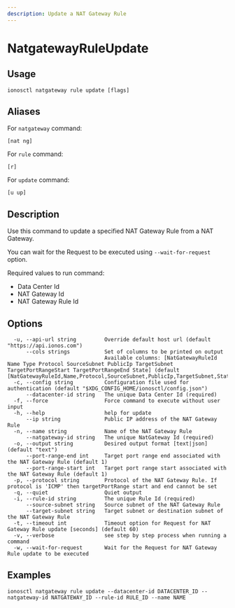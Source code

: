 ```yaml
---
description: Update a NAT Gateway Rule
---
```


# NatgatewayRuleUpdate

## Usage

```text
ionosctl natgateway rule update [flags]
```

## Aliases

For `natgateway` command:

```text
[nat ng]
```

For `rule` command:

```text
[r]
```

For `update` command:

```text
[u up]
```

## Description

Use this command to update a specified NAT Gateway Rule from a NAT Gateway.

You can wait for the Request to be executed using `--wait-for-request` option.

Required values to run command:

* Data Center Id
* NAT Gateway Id
* NAT Gateway Rule Id

## Options

```text
  -u, --api-url string         Override default host url (default "https://api.ionos.com")
      --cols strings           Set of columns to be printed on output 
                               Available columns: [NatGatewayRuleId Name Type Protocol SourceSubnet PublicIp TargetSubnet TargetPortRangeStart TargetPortRangeEnd State] (default [NatGatewayRuleId,Name,Protocol,SourceSubnet,PublicIp,TargetSubnet,State])
  -c, --config string          Configuration file used for authentication (default "$XDG_CONFIG_HOME/ionosctl/config.json")
      --datacenter-id string   The unique Data Center Id (required)
  -f, --force                  Force command to execute without user input
  -h, --help                   help for update
      --ip string              Public IP address of the NAT Gateway Rule
  -n, --name string            Name of the NAT Gateway Rule
      --natgateway-id string   The unique NatGateway Id (required)
  -o, --output string          Desired output format [text|json] (default "text")
      --port-range-end int     Target port range end associated with the NAT Gateway Rule (default 1)
      --port-range-start int   Target port range start associated with the NAT Gateway Rule (default 1)
  -p, --protocol string        Protocol of the NAT Gateway Rule. If protocol is 'ICMP' then targetPortRange start and end cannot be set
  -q, --quiet                  Quiet output
  -i, --rule-id string         The unique Rule Id (required)
      --source-subnet string   Source subnet of the NAT Gateway Rule
      --target-subnet string   Target subnet or destination subnet of the NAT Gateway Rule
  -t, --timeout int            Timeout option for Request for NAT Gateway Rule update [seconds] (default 60)
  -v, --verbose                see step by step process when running a command
  -w, --wait-for-request       Wait for the Request for NAT Gateway Rule update to be executed
```

## Examples

```text
ionosctl natgateway rule update --datacenter-id DATACENTER_ID --natgateway-id NATGATEWAY_ID --rule-id RULE_ID --name NAME
```

